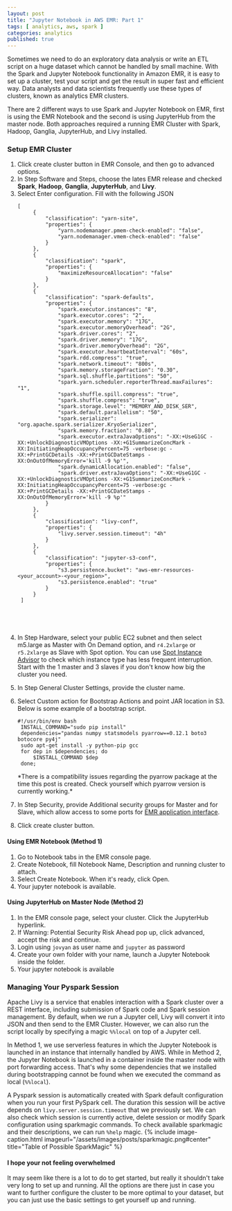 ```yaml
---
layout: post
title: "Jupyter Notebook in AWS EMR: Part 1"
tags: [ analytics, aws, spark ]
categories: analytics
published: true
---
```


Sometimes we need to do an exploratory data analysis or write an ETL script on a huge dataset which cannot be handled by small machine.
With the Spark and Jupyter Notebook functionality in Amazon EMR, it is easy to set up a cluster, test your script and get the result in super fast and efficient way.
Data analysts and data scientists frequently use these types of clusters, known as analytics EMR clusters.

<!--more-->
There are 2 different ways to use Spark and Jupyter Notebook on EMR, first is using the EMR Notebook and the second is using JupyterHub from the master node.
Both approaches required a running EMR Cluster with Spark, Hadoop, Ganglia, JupyterHub, and Livy installed. 

### Setup EMR Cluster
1. Click create cluster button in EMR Console, and then go to advanced options.
2. In Step Software and Steps, choose the lates EMR release and checked  **Spark**, **Hadoop**, **Ganglia**, **JupyterHub**, and **Livy**.
3. Select Enter configuration. Fill with the following JSON
    <pre><code class="language-json">[
        {
            "classification": "yarn-site",
            "properties": {
                "yarn.nodemanager.pmem-check-enabled": "false",
                "yarn.nodemanager.vmem-check-enabled": "false"
            }
        },
        {
            "classification": "spark",
            "properties": {
                "maximizeResourceAllocation": "false"
            }
        },
        {
            "classification": "spark-defaults",
            "properties": {
                "spark.executor.instances": "8",
                "spark.executor.cores": "2",
                "spark.executor.memory": "17G",
                "spark.executor.memoryOverhead": "2G",
                "spark.driver.cores": "2",
                "spark.driver.memory": "17G",
                "spark.driver.memoryOverhead": "2G",
                "spark.executor.heartbeatInterval": "60s",
                "spark.rdd.compress": "true",
                "spark.network.timeout": "800s",
                "spark.memory.storageFraction": "0.30",
                "spark.sql.shuffle.partitions": "50",
                "spark.yarn.scheduler.reporterThread.maxFailures": "1",
                "spark.shuffle.spill.compress": "true",
                "spark.shuffle.compress": "true",
                "spark.storage.level": "MEMORY_AND_DISK_SER",
                "spark.default.parallelism": "50",
                "spark.serializer": "org.apache.spark.serializer.KryoSerializer",
                "spark.memory.fraction": "0.80",
                "spark.executor.extraJavaOptions": "-XX:+UseG1GC -XX:+UnlockDiagnosticVMOptions -XX:+G1SummarizeConcMark -XX:InitiatingHeapOccupancyPercent=75 -verbose:gc -XX:+PrintGCDetails -XX:+PrintGCDateStamps -XX:OnOutOfMemoryError='kill -9 %p'",
                "spark.dynamicAllocation.enabled": "false",
                "spark.driver.extraJavaOptions": "-XX:+UseG1GC -XX:+UnlockDiagnosticVMOptions -XX:+G1SummarizeConcMark -XX:InitiatingHeapOccupancyPercent=75 -verbose:gc -XX:+PrintGCDetails -XX:+PrintGCDateStamps -XX:OnOutOfMemoryError='kill -9 %p'"
            }
        },
        {
            "classification": "livy-conf",
            "properties": {
                "livy.server.session.timeout": "4h"
            }
        },
        {
            "classification": "jupyter-s3-conf",
            "properties": {
                "s3.persistence.bucket": "aws-emr-resources-&lt;your_account&gt;-&lt;your_region&gt;",
                "s3.persistence.enabled": "true"
            }
        }
    ]
</code></pre>

4. In Step Hardware, select your public EC2 subnet and then select m5.large as Master with On Demand option, and `r4.2xlarge` or `r5.2xlarge` as Slave with Spot option. You can use [Spot Instance Advisor](https://aws.amazon.com/ec2/spot/instance-advisor/) to check which instance type has less frequent interruption.
Start with the 1 master and 3 slaves if you don't know how big the cluster you need.
5. In Step General Cluster Settings, provide the cluster name.
6. Select Custom action for Bootstrap Actions and point JAR location in S3. Below is some example of a bootstrap script.
    <pre><code class="language-bash">#!/usr/bin/env bash
    INSTALL_COMMAND="sudo pip install"
    dependencies="pandas numpy statsmodels pyarrow==0.12.1 boto3 botocore py4j"
    sudo apt-get install -y python-pip gcc
    for dep in $dependencies; do
        $INSTALL_COMMAND $dep
    done;</code></pre>*There is a compatibility issues regarding the pyarrow package at the time this post is created. Check yourself which pyarrow version is currently working.*

7. In Step Security, provide Additional security groups for Master and for Slave, which allow access to some ports for [EMR application interface](https://docs.aws.amazon.com/emr/latest/ManagementGuide/emr-web-interfaces.html).
8. Click create cluster button.

#### Using EMR Notebook (Method 1)
1.  Go to Notebook tabs in the EMR console page.
2.  Create Notebook, fill Notebook Name, Description and running cluster to attach.
3.  Select Create Notebook. When it's ready, click Open.
4.  Your jupyter notebook is available.

#### Using JupyterHub on Master Node (Method 2)
1.  In the EMR console page, select your cluster. Click the JupyterHub hyperlink.
2.  If Warning: Potential Security Risk Ahead pop up, click advanced, accept the risk and continue.
3.  Login using `jovyan` as user name and `jupyter` as password
4.  Create your own folder with your name, launch a Jupyter Notebook inside the folder.
5.  Your jupyter notebook is available 

### Managing Your Pyspark Session
Apache Livy is a service that enables interaction with a Spark cluster over a REST interface, including submission of Spark code and Spark session management. By default, when we run a Jupyter cell, Livy will convert it into JSON and then send to the EMR Cluster. However, we can also run the script locally by specifying a magic `%%local` on top of a Jupyter cell.

In Method 1, we use serverless features in which the Jupyter Notebook is launched in an instance that internally handled by AWS.
While in Method 2, the Jupyter Notebook is launched in a container inside the master node with port forwarding access.
That's why some dependencies that we installed during bootstrapping cannot be found when we executed the command as local (`%%local`).

A Pyspark session is automatically created with Spark default configuration when you run your first PySpark cell. The duration this session will be active depends on `livy.server.session.timeout` that we previously set. We can also check which session is currently active, delete session or modify Spark configuration using sparkmagic commands. To check available sparkmagic and their descriptions, we can run `%help` magic.
{% include image-caption.html imageurl="/assets/images/posts/sparkmagic.png#center" title="Table of Possible SparkMagic" %}

<!-- ## Configure PySpark Session


From Jupyter cell, we can also modify spark configuration with the following local command in a Juptyter Notebook cell:

```
%%configure -f
{"executorMemory": "36G", 
"executorCores": 5,
"driverMemory": "36G", 
"driverCores": 5,
"numExecutors": 8}
```

If you decide to modify the number of slave instances, you should also modify the "numExecutors" in the script above to `(#slave_instances x 3) - 1`. -->

#### I hope your not feeling overwhelmed

It may seem like there is a lot to do to get started, but really it shouldn't take very long to set up and running. All the options are there just in case you want to further configure the cluster to be more optimal to your dataset, but you can just use the basic settings to get yourself up and running.